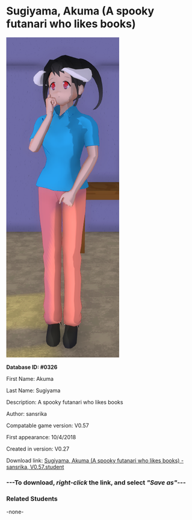 # Sugiyama, Akuma (A spooky futanari who likes books)

<img src="../../Files/Images/Sugiyama, Akuma (A spooky futanari who likes books).png" title="Sugiyama, Akuma (A spooky futanari who likes books) - sansrika, V0.57">

**Database ID: #0326**

First Name: Akuma

Last Name: Sugiyama

Description: A spooky futanari who likes books

Author: sansrika

Compatable game version: V0.57

First appearance: 10/4/2018

Created in version: V0.27

Download link: <a href="https://raw.githubusercontent.com/Arbiter1223/Daigaku-Gurashi-Custom-Students/master/Files/Student%20Files/Sugiyama%2C%20Akuma%20(A%20spooky%20futanari%20who%20likes%20books)%20-%20sansrika%2C%20V0.57.student">Sugiyama, Akuma (A spooky futanari who likes books) - sansrika, V0.57.student</a>

### ---**To download, _right-click_ the link, and select _"Save as"_**---

### Related Students

-none-

